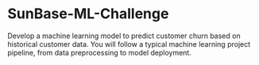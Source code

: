 # SunBase-ML-Challenge
Develop a machine learning model to predict customer churn based on historical customer data. You will follow a typical machine learning project pipeline, from data preprocessing to model deployment.
